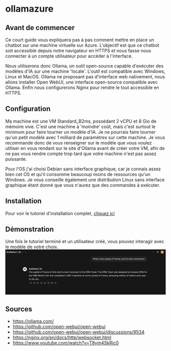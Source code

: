 # ollamazure

## Avant de commencer

Ce court guide vous expliquera pas à pas comment mettre en place un chatbot sur une machine virtuelle sur Azure. L'objectif est que ce chatbot soit accessible depuis notre navigateur en HTTPS et nous fasse nous connecter à un compte utilisateur pour accéder à l'interface.

Nous utiliserons donc Ollama, un outil open-source capable d'exécuter des modèles d'IA sur une machine 'locale'. L'outil est compatible avec Windows, Linux et MacOS. Ollama ne proposant pas d'interface web nativement, nous allons installer Open WebUI, une interface open-source compatible avec Ollama. Enfin nous configurerons Nginx pour rendre le tout accessible en HTTPS.

## Configuration

Ma machine est une VM Standard_B2ms, possédant 2 vCPU et 8 Gio de mémoire vive. C'est une machine à 'moindre' coût, mais c'est surtout le minimum pour faire tourner un modèle d'IA. Je ne pourrais faire tourner qu'un petit modèle avec 1 milliard de paramètres sur cette machine. Je vous recommande donc de vous renseigner sur le modèle que vous voulez utiliser en vous rendant sur le site d'Ollama avant de créer votre VM, afin de ne pas vous rendre compte trop tard que votre machine n'est pas assez puissante.

Pour l'OS j'ai choisi Debian sans interface graphique, car je connais assez bien cet OS et qu'il consomme beaucoup moins de ressources qu'un Windows. Je vous conseille également une distribution Linux sans interface graphique étant donné que vous n'aurez que des commandes à exécuter.

## Installation

Pour voir le tutoriel d'installation complet, [cliquez ici](install.md)

## Démonstration

Une fois le tutoriel terminé et un utilisateur créé, vous pouvez interagir avec le modèle de votre choix.
![Alt text](images/message.png?raw=true "presentation")

## Sources

- https://ollama.com/
- https://github.com/open-webui/open-webui
- https://github.com/open-webui/open-webui/discussions/9534
- https://nginx.org/en/docs/http/websocket.html
- https://www.youtube.com/watch?v=T8ym4SkRic0